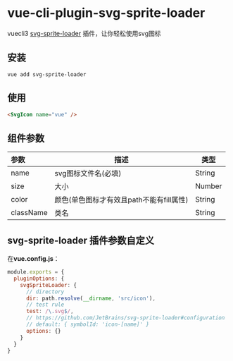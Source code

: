 # vue-cli-plugin-svg-sprite-loader

vuecli3 [svg-sprite-loader](https://github.com/kisenka/svg-sprite-loader) 插件，让你轻松使用svg图标

## 安装

```
vue add svg-sprite-loader
```

## 使用

```html
<SvgIcon name="vue" />
```

## 组件参数

|参数|描述|类型|
|:---|---|---|
|name|svg图标文件名(必填)|String|
|size|大小|Number|
|color|颜色(单色图标才有效且path不能有fill属性)|String|
|className|类名|String|

## svg-sprite-loader 插件参数自定义

在**vue.config.js**：

```javascript
module.exports = {
  pluginOptions: {
    svgSpriteLoader: {
      // directory
      dir: path.resolve(__dirname, 'src/icon'),
      // test rule
      test: /\.svg$/,
      // https://github.com/JetBrains/svg-sprite-loader#configuration
      // default: { symbolId: 'icon-[name]' }
      options: {}
    }
  }
}
```
